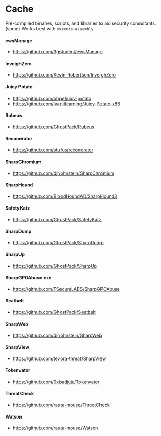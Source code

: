 # Cache

Pre-compiled binaries, scripts, and libraries to aid security consultants.
(some) Works best with `execute-assembly`.

#### ewsManage
* https://github.com/3gstudent/ewsManage

#### InveighZero
* https://github.com/Kevin-Robertson/InveighZero

#### Juicy Potato
* https://github.com/ohpe/juicy-potato
* https://github.com/ivanitlearning/Juicy-Potato-x86

#### Rubeus
* https://github.com/GhostPack/Rubeus

#### Reconerator
* https://github.com/stufus/reconerator

#### SharpChromium
* https://github.com/djhohnstein/SharpChromium

#### SharpHound 
* https://github.com/BloodHoundAD/SharpHound3

#### SafetyKatz
* https://github.com/GhostPack/SafetyKatz

#### SharpDump
* https://github.com/GhostPack/SharpDump

#### SharpUp
* https://github.com/GhostPack/SharpUp

#### SharpGPOAbuse.exe
* https://github.com/FSecureLABS/SharpGPOAbuse

#### Seatbelt
* https://github.com/GhostPack/Seatbelt

#### SharpWeb
* https://github.com/djhohnstein/SharpWeb

#### SharpView
* https://github.com/tevora-threat/SharpView

#### Tokenvator
* https://github.com/0xbadjuju/Tokenvator

#### ThreatCheck
* https://github.com/rasta-mouse/ThreatCheck

#### Watson
* https://github.com/rasta-mouse/Watson
